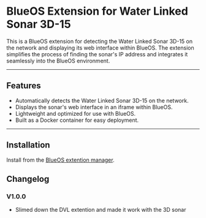 # BlueOS Extension for Water Linked Sonar 3D-15

This is a BlueOS extension for detecting the Water Linked Sonar 3D-15 on the network and displaying its web interface 
within BlueOS. The extension simplifies the process of finding the sonar's IP address and integrates it seamlessly into 
the BlueOS environment.

---

## Features
- Automatically detects the Water Linked Sonar 3D-15 on the network.
- Displays the sonar's web interface in an iframe within BlueOS.
- Lightweight and optimized for use with BlueOS.
- Built as a Docker container for easy deployment.

---

## Installation

Install from the [BlueOS extention manager](https://blueos.cloud/docs/latest/usage/advanced/#extensions-manager).


## Changelog

### V1.0.0
- Slimed down the DVL extention and made it work with the 3D sonar